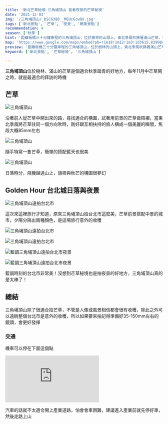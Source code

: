 ```yaml
---
title: '新北芒草秘境-三角埔頂山 能看夜景的芒草秘境'
date: '2021-12-03'
img: '/三角埔頂山/_DSC6380__MEUcGcwQV.jpg'
tags: ['新北景點', '芒草', '夜景', '網美景點']
recommendation: 4
season: ['秋季']
hint: '距離板橋三十分鐘車程的三角埔頂山，位於樹林的山頭上，東北季風吹拂著滿山芒草，在秋陽的照耀下隨風舞動' 
map: 'https://www.google.com/maps/embed?pb=!1m18!1m12!1m3!1d3615.8399844509445!2d121.39830351500568!3d25.00555268398568!2m3!1f0!2f0!3f0!3m2!1i1024!2i768!4f13.1!3m3!1m2!1s0x34681d7c92b672ad%3A0x2304372192508a24!2z5LiJ6KeS5Z-U!5e0!3m2!1szh-TW!2stw!4v1638534902572!5m2!1szh-TW!2stw'
preview: '距離板橋三十分鐘車程的三角埔頂山，位於樹林的山頭上，東北季風吹拂著滿山芒草，在秋陽的照耀下隨風舞動'
keyword: ['新北景點', '芒草秘境', '三角埔頂山']

---
```

**三角埔頂山**位於樹林，滿山的芒草是個適合秋季踏青的好地方，每年11月中芒草開之時，就是最適合的拜訪的時機


## 芒草

![三角埔頂山](https://ik.imagekit.io/vicharm/三角埔頂山/_DSC6306_S2f1DhW-E.jpg?tr=w-1024)

沿著前人從芒草中開出來的路，尋找適合的構圖，試著用前景的芒草做陪襯，當東北季風將芒草往同一個方向吹時，剛好跟互相扶持的旅人構成一個美麗的瞬間，焦段大概85mm左右

![三角埔頂山](https://ik.imagekit.io/vicharm/三角埔頂山/_DSC6296_Sn4okJD2MKQ.jpg?tr=w-1024)

隨手特寫一隻芒草，簡單的搭配藍天也很美

![三角埔頂山](https://ik.imagekit.io/vicharm/三角埔頂山/_DSC6388_Sj_mTDG7M9b.jpg?tr=w-1024)

日落時分，飛機越過山上，旗桿與秋芒的構圖很夢幻

## Golden Hour 台北城日落與夜景
![三角埔頂山遠拍台北市](https://ik.imagekit.io/vicharm/三角埔頂山/_DSC6380__MEUcGcwQV.jpg?tr=h-1024)

這次來這裡旅行才知道，原來三角埔頂山拍台北市這麼美，芒草前景搭配中景的城市，夕陽分隔出兩種顏色，是這場旅行意外的收穫

![三角埔頂山遠拍台北市](https://ik.imagekit.io/vicharm/三角埔頂山/_DSC6365_HkJCx6s0k.jpg?tr=h-1024)

![三角埔頂山遠拍台北市](https://ik.imagekit.io/vicharm/三角埔頂山/_DSC6384_0Hv7uX9e-.jpg?tr=h-1024)


![藍調三角埔頂山遠拍台北市夜景](https://ik.imagekit.io/vicharm/三角埔頂山/_DSC6407_5MfYtVAfT.jpg?tr=h-1024)

![藍調三角埔頂山遠拍台北市夜景](https://ik.imagekit.io/vicharm/三角埔頂山/_DSC6410_H6gmJA0Ly.jpg?tr=h-1024)

藍調時刻的台北市非常美！沒想到芒草秘境也是拍夜景的好地方，三角埔頂山真的是太棒了！

## 總結
三角埔頂山除了很適合拍芒草，不管是人像或風景相信都會很有收穫，除此之外可以遠眺整個台北市是意外的收穫，所以如果要來拍記得準備好35-150mm左右的鏡頭，會更好發揮

### 交通

機車可以停在下面這個點
<iframe src="https://www.google.com/maps/embed?pb=!1m18!1m12!1m3!1d3615.8327915526297!2d121.39928461544655!3d25.00579704557445!2m3!1f0!2f0!3f0!3m2!1i1024!2i768!4f13.1!3m3!1m2!1s0x0%3A0xf39cd874585d179f!2zMjXCsDAwJzIwLjkiTiAxMjHCsDI0JzA1LjMiRQ!5e0!3m2!1szh-TW!2stw!4v1638536538536!5m2!1szh-TW!2stw" style="border:0;" allowfullscreen="" loading="lazy"></iframe>

汽車的話就不太適合開上產業道路，怕會會車困難，建議進入產業前就先停好車，然後走路上山